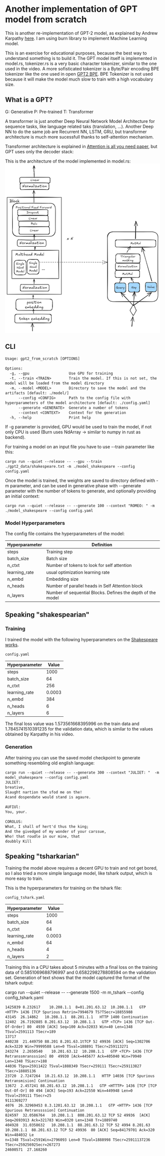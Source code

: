 # Another implementation of GPT model from scratch

This is another re-implementation of GPT-2 model, as explained by Andrew Karpathy [here](https://www.youtube.com/watch?v=kCc8FmEb1nY&t=3728s). I am using burn library to implement Machine Learning model.

This is an exercise for educational purposes, because the best way to understand something is to build it. The GPT model itself is implemented in model.rs, tokenizer.rs is a very basic character tokenizer, similar to the one used in the video. A more sofisticated tokenizer is a Byte/Pair encoding BPE tokenizer like the one used in open [GPT2 BPE](https://en.wikipedia.org/wiki/Byte_pair_encoding).
BPE Tokenizer is not used because it will make the model much slow to train with a high vocabulary size.

## What is a GPT?

G: Generative
P: Pre-trained
T: Transformer

A transformer is just another Deep Neural Network Model Architecture for sequence tasks, like language related taks (translation, ...). Another Deep NN to do the same job are Recurrent NN, LSTM, GRU, but transformer architecture is much more sucessfull thanks to self-attention mechanism.

Transformer architecture is explained in [Attention is all you need paper](https://arxiv.org/pdf/1706.03762), but GPT uses only the decoder stack:

This is the architecture of the model implemented in model.rs:
![](GPT.png)


## CLI

```
Usage: gpt2_from_scratch [OPTIONS]

Options:
  -g, --gpu                  Use GPU for training
  -t, --train <TRAIN>        Train the model. If this is not set, the model will be loaded from the model directory
  -m, --model <MODEL>        Directory to save the model and the artifacts [default: ./model/]
      --config <CONFIG>      Path to the config file with hyperparameters of the model architecture [default: ./config.yaml]
      --generate <GENERATE>  Generate a number of tokens
      --context <CONTEXT>    Context for the generation
  -h, --help                 Print help
```

If -g parameter is provided, GPU would be used to train the model, if not only CPU is used (Burn uses NdArray -> similar to numpy in rust as backend).

For training a model on an input file you have to use --train parameter like this:

```
cargo run --quiet --release -- --gpu --train ./gpt2_data/shakespeare.txt -m ./model_shakespeare --config config.yaml
```

Once the model is trained, the weights are saved to directory defined with -m parameter, and can be used in generative phase with --generate parameter with the number of tokens to generate, and optionally providing an initial context:

```
cargo run --quiet --release -- --generate 100 --context "ROMEO: " -m ./model_shakespeare --config config.yaml
```


### Model Hyperparameters

The config file contains the hyperparameters of the model:

| Hyperparameter | Definition |
| ------------- | ----- |
| steps         | Training step  |
| batch_size    | Batch size    |
| n_ctxt        | Number of tokens to look for self attention   |
| learning_rate | usual optimization learning rate|
| n_embd        | Embedding size   |
| n_heads       | Number of parallel heads in Self Attention block     |
| n_layers      | Number of sequential Blocks. Defines the depth of the model     |


## Speaking "shakespearian"

### Training
I trained the model with the following hyperparameters on the [Shakespeare works](https://raw.githubusercontent.com/karpathy/char-rnn/master/data/tinyshakespeare/input.txt).


```
config.yaml
```
| Hyperparameter | Value |
| ------------- | ----- |
| steps         | 1000   |
| batch_size    | 64     |
| n_ctxt        | 256    |
| learning_rate | 0.0003 |
| n_embd        | 384    |
| n_heads       | 6      |
| n_layers      | 6      |

The final loss value was 1.573561668395996 on the train data and 1.7845741510391235 for the validation data, which is similar to the values obtained by Karpathy in his video.

### Generation

After training you can use the saved model checkpoint to generate something resembling old english language:

```
cargo run --quiet --release -- --generate 300 --context "JULIET: "  -m model_shakespeare --config config.yaml
JULIET:
breative,
Slaught nartion the sfod me on the!
Acand dospendate would stand is agaure.

AUFIUl:
You, your.

COROLUS:
What, I shall of hert'd thus the king;
And the givedged of my wonder of your carssue,
Who! that roudle in our mine, that
doubbly Kill
```

## Speaking "tsharkarian"

Training the model above requires a decent GPU to train and not get bored, so I also tried a more simple language model, like tshark output, which is more easy to train.

This is the hyperparameters for training on the tshark file:

```
config_tshark.yaml
```
| Hyperparameter | Value |
| ------------- | ----- |
| steps         | 1000   |
| batch_size    | 64     |
| n_ctxt        | 64    |
| learning_rate | 0.0003 |
| n_embd        | 64    |
| n_heads       | 4      |
| n_layers      | 2      |

Training this in a CPU takes about 5 minutes with a final loss on the training data of 0.5851069688796997 and 0.6582298278808594 on the validation set. 
Generation of text shows that the model captured the format of the tshark output:

cargo run --quiet --release -- --generate 1500  -m m_tshark --config config_tshark.yaml

``` 
1425839 8.232617    10.208.1.1  8=01.201.63.12  10.208.1.1   GTP <HTTP> 1436 [TCP Spurious Retrin=7994679 TS?TSecr=18855988
43145  26.14862   10.208.1.1  88.201.1.1   HTTP 1400 Continuation
12402  26.7192885 8.201.63.12  10.208.1.1   GTP <TCP> 1436 [TCP Out-Of-Order] 80  4930 [ACK] Seq=100 Ack=32033 Win=40 Len=1348 TSval=2591113 TSecr=189
13717
440238  21.449750 88.201 8.201.63.1tTCP 52 49936 [ACK] Seq=1302706 Ack=3220 Win=79999588 Len=0 TSval=188891 TSecr=259113271
243274  2.2650540    10.201.63.12  10.208.1.1   GTP <TCP> 1436 [TCP Retranssmransssion] 80  49930 [Ack=445677 Ack=405040 Win=79940 Len=1348 TSLecr=188
44036 TSpu=25911422 TSval=1888349 TSecr=259111 TSecr=259113827 TSecr=18885136
23720  2.7247264  10.21.63.12  10.208.1.1   HTTP 14036 [TCP Spurious Retransmision] Continuation
13672  2.457241 88.201.63.12  10.208.1.1   GTP <HTTTP> 1436 [TCP [TCP Out-Of-Or] 80 494 [ACK] Seq=193 Ack=22550 Win=449948 Len=0 TSval=259111 TSecr=25
9111369277
4076  26.32969453 8.3.1201.63.12  10.208.1.1   GTP <HTTP> 1436 [TCP Spurious Retranssssion] Continuation
824597  32.0586764   10.208.1.1  808.201.63.12 TCP 52 49936  [ACK] Seq=2693913 Ack=321783 Win=0320 Len=1348 Tr=1889740
404928  31.0358632   10.208.1.1  88.201.63.12 TCP 52 4994 8.201.63  10.208.1.1  88.201.63.12 TCP 52 49936  80 [ACK] Seq=84179701 Ack=320 Win=484032 Le
n=1348 TSval=2591Win=2796093 Len=0 TSval=1888998 TSecr=25911137236 TSecr=25925692Secr=267273
24600571  27.168260
```